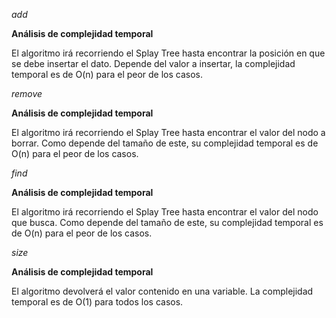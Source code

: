 *add*

**Análisis de complejidad temporal**

El algoritmo irá recorriendo el Splay Tree hasta encontrar la posición en que se debe insertar el dato. Depende del valor a insertar, la complejidad temporal es de O(n) para el peor de los casos.

*remove*

**Análisis de complejidad temporal**

El algoritmo irá recorriendo el Splay Tree hasta encontrar el valor del nodo a borrar. Como depende del tamaño de este, su complejidad temporal es de O(n) para el peor de los casos.

*find*

**Análisis de complejidad temporal**

El algoritmo irá recorriendo el Splay Tree hasta encontrar el valor del nodo que busca. Como depende del tamaño de este, su complejidad temporal es de O(n) para el peor de los casos.


*size*

**Análisis de complejidad temporal**

El algoritmo devolverá el valor contenido en una variable. La complejidad temporal es de O(1) para todos los casos.
